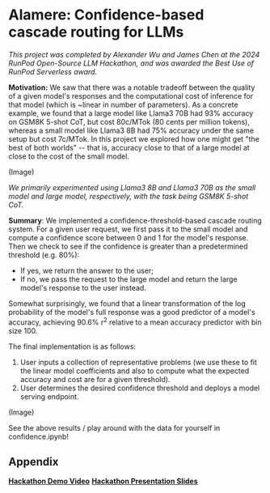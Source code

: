 # Alamere: Confidence-based cascade routing for LLMs
_This project was completed by Alexander Wu and James Chen at the 2024 RunPod Open-Source LLM Hackathon, and was awarded the Best Use of RunPod Serverless award._

__Motivation:__ We saw that there was a notable tradeoff between the quality of a given model's responses and the computational cost of inference for that model
(which is ~linear in number of parameters). As a concrete example, we found that a large model like Llama3 70B had 93% accuracy on GSM8K 5-shot CoT, but cost 80c/MTok
(80 cents per million tokens), whereas a small model like Llama3 8B had 75% accuracy under the same setup but cost 7c/MTok. In this project we explored how one might get
"the best of both worlds" -- that is, accuracy close to that of a large model at close to the cost of the small model.

(Image)

_We primarily experimented using Llama3 8B and Llama3 70B as the small model and large model, respectively, with the task being GSM8K 5-shot CoT._

__Summary__:
We implemented a confidence-threshold-based cascade routing system. For a given user request, we first pass it to the small model and compute a confidence 
score between 0 and 1 for the model's response. Then we check to see if the confidence is greater than a predetermined threshold (e.g. 80%):
* If yes, we return the answer to the user;
* If no, we pass the request to the large model and return the large model's response to the user instead.

Somewhat surprisingly, we found that a linear transformation of the log probability of the model's full response was a good predictor of a model's accuracy, achieving 90.6% r<sup>2</sup>
relative to a mean accuracy predictor with bin size 100.

The final implementation is as follows:
1. User inputs a collection of representative problems (we use these to fit the linear model coefficients and also to compute what the expected accuracy and cost are for a given threshold).
2. User determines the desired confidence threshold and deploys a model serving endpoint.

(Image)

See the above results / play around with the data for yourself in confidence.ipynb!

## Appendix

[__Hackathon Demo Video__](https://www.loom.com/share/0670862f1d2e4a14af76b129e53f0537)
[__Hackathon Presentation Slides__](https://docs.google.com/presentation/d/17zzomxlxOBamHTs4gzot2qo9yquAVc8Y2N0vuzEe-AE/edit?usp=sharing)
